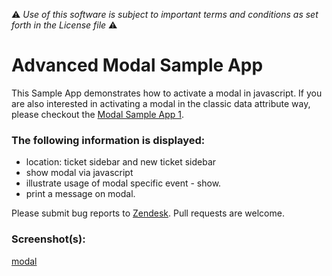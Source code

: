 :warning: *Use of this software is subject to important terms and conditions as set forth in the License file* :warning:

# Advanced Modal Sample App

This Sample App demonstrates how to activate a modal in javascript. If you are also interested in activating a modal in the classic data attribute way, please checkout the [Modal Sample App 1](https://github.com/zendesk/demo_apps/tree/master/v1/modal_sample_app).

### The following information is displayed:

* location: ticket sidebar and new ticket sidebar
* show modal via javascript
* illustrate usage of modal specific event - show.
* print a message on modal.

Please submit bug reports to [Zendesk](https://support.zendesk.com/requests/new). Pull requests are welcome.

### Screenshot(s):

[modal](http://cl.ly/image/2J2N2M0h3L3i)
